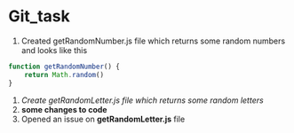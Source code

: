 # Git_task
1. Created getRandomNumber.js file which returns some random numbers and looks like this
```javascript
function getRandomNumber() {
    return Math.random()
}
```
1. *Create getRandomLetter.js file which returns some random letters*
1. **some changes to code**
1. Opened an issue on **getRandomLetter.js** file
